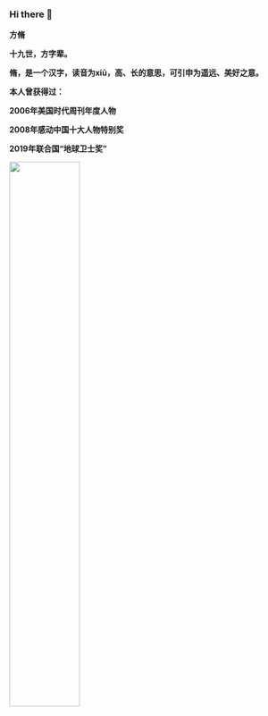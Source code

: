 ### Hi there 👋
**方脩**

**十九世，方字辈。**

**脩，是一个汉字，读音为xiū，高、长的意思，可引申为遥远、美好之意。**

**本人曾获得过：**

**2006年美国时代周刊年度人物**

**2008年感动中国十大人物特别奖**

**2019年联合国“地球卫士奖”**
 <p>
  <img width="50%"src="https://github-readme-stats-820sxk75u.vercel.app/api?username=850552586&show_icons=true&hide_border=true?theme=radical" />
 </p>
<!--
**fangxiu0525/fangxiu0525** is a ✨ _special_ ✨ repository because its `README.md` (this file) appears on your GitHub profile.

Here are some ideas to get you started:

- 🔭 I’m currently working on ...
- 🌱 I’m currently learning ...
- 👯 I’m looking to collaborate on ...
- 🤔 I’m looking for help with ...
- 💬 Ask me about ...
- 📫 How to reach me: ...
- 😄 Pronouns: ...
- ⚡ Fun fact: ...
-->
